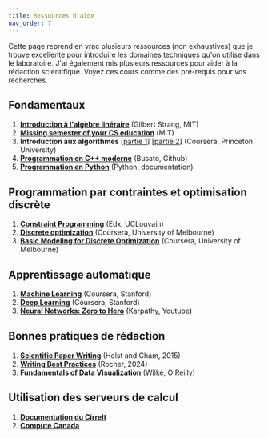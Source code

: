 ```yaml
---
title: Ressources d'aide
nav_order: 7
---
```


Cette page reprend en vrac plusieurs ressources (non exhaustives) que je trouve excellente pour introduire les domaines techniques qu'on utilise dans le laboratoire. J'ai également mis plusieurs ressources pour aider à la rédaction scientifique. 
Voyez ces cours comme des pré-requis pour vos recherches.


## Fondamentaux

1. [**Introduction à l'algèbre linéraire**](https://ocw.mit.edu/courses/18-06-linear-algebra-spring-2010/video_galleries/video-lectures/) (Gilbert Strang, MIT)
2. [**Missing semester of your CS education**](https://missing.csail.mit.edu/) (MIT)
3. **Introduction aux algorithmes** [[partie 1](https://www.coursera.org/learn/algorithms-part1)] [[partie 2](https://www.coursera.org/learn/algorithms-part2)] (Coursera, Princeton University)
4. [**Programmation en C++ moderne**](https://github.com/federico-busato/Modern-CPP-Programming) (Busato, Github)
5. [**Programmation en Python**](https://docs.python.org/fr/3/tutorial/) (Python, documentation)

## Programmation par contraintes et optimisation discrète

1. [**Constraint Programming**](https://www.edx.org/learn/computer-programming/universite-catholique-de-louvain-constraint-programming) (Edx, UCLouvain)
2. [**Discrete optimization**](https://www.coursera.org/learn/discrete-optimization) (Coursera, University of Melbourne)
3. [**Basic Modeling for Discrete Optimization**](https://www.coursera.org/learn/basic-modeling) (Coursera, University of Melbourne)

## Apprentissage automatique

1. [**Machine Learning**](https://www.coursera.org/specializations/machine-learning-introduction) (Coursera, Stanford)
2. [**Deep Learning**](https://www.coursera.org/specializations/deep-learning) (Coursera, Stanford)
3. [**Neural Networks: Zero to Hero**](https://www.youtube.com/watch?v=VMj-3S1tku0&list=PLAqhIrjkxbuWI23v9cThsA9GvCAUhRvKZ) (Karpathy, Youtube)

## Bonnes pratiques de rédaction

1. [**Scientific Paper Writing**](https://www.amazon.ca/Scientific-Paper-Writing-Survival-Guide/dp/1516886267) (Holst and Cham, 2015)
2. [**Writing Best Practices**](https://osf.io/4cyek) (Rocher, 2024)
3. [**Fundamentals of Data Visualization**](https://clauswilke.com/dataviz/) (Wilke, O'Reilly)

## Utilisation des serveurs de calcul

1. [**Documentation du Cirrelt**](https://www.gerad.ca/aide/)
2. [**Compute Canada**](https://www.youtube.com/playlist?list=PLlIsA3IgWjnweFiHlOjBmsF2NTeJ6f5rT)